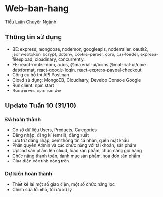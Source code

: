 # Web-ban-hang

Tiểu Luận Chuyên Ngành

## Thông tin sử dụng

- BE: express, mongoose, nodemon, googleapis, nodemailer, oauth2, jsonwebtoken, bcrypt, dotenv, cookie-parser, cors, css-loader, express-fileupload, cloudinary, concurrently.
- FE: react-router-dom, axios, @material-ui/icons @material-ui/core dateformat, react-google-login, react-express-paypal-checkout
- Công cụ hỗ trợ API Postman
- Cloud sử dụng: MongoDB, Cloudinary, Develop Console Google
- Run client: npm start
- Run server: npm run dev

## Update Tuần 10 (31/10)

### Đã hoàn thành

- Cơ sở dữ liệu Users, Products, Categories
- Đăng nhập, đăng kí (email), đăng xuất
- Lưu trữ đăng nhập, xem thông tin cá nhân, quên mật khẩu
- Phân quyền Admin và các chức năng với tài khoản, sản phẩm
- Upload sản phẩm lên cloud, load sản phẩm, chức năng giỏ hàng
- Chức năng thanh toán, danh mục sản phẩm, hoá đơn sản phẩm
- Giao diện các tính năng trên

### Dự kiến hoàn thành

- Thiết kế lại một số giao diện, một số chức năng lọc
- Chỉnh sửa lỗi nhỏ, tối ưu xử lý
